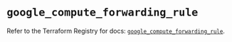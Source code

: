 # `google_compute_forwarding_rule`

Refer to the Terraform Registry for docs: [`google_compute_forwarding_rule`](https://registry.terraform.io/providers/hashicorp/google/5.35.0/docs/resources/compute_forwarding_rule).
